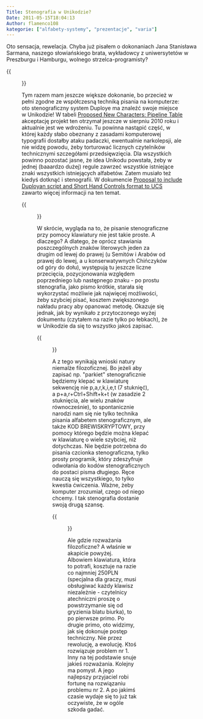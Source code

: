 ```yaml
---
Title: Stenografia w Unikodzie?
Date: 2011-05-15T18:04:13
Author: flamenco108
kategorie: ["alfabety-systemy", "prezentacje", "varia"]
---
```


Oto sensacja, rewelacja. Chyba już pisałem o dokonaniach Jana Stanisława
Sarmana, naszego słowiańskiego brata, wykładowcy z uniwersytetów w
Preszburgu i Hamburgu, wolnego strzelca-programisty?

<!--
![](duployan_ligatures.png)
  Proste połączenia znaków Duploye -->
  
{{<figure src="duployan_ligatures.png" title="Proste połączenia znaków Duploye">}}


Tym razem mam jeszcze większe dokonanie, bo przecież w pełni zgodne ze
współczesną techniką pisania na komputerze: oto stenograficzny system
Duploye ma znaleźć swoje miejsce w Unikodzie! W tabeli [Proposed New
Characters: Pipeline
Table](http://www.unicode.org/alloc/Pipeline.html) akceptację projekt
ten otrzymał jeszcze w sierpniu 2010 roku i aktualnie jest we wdrożeniu.
Tu powinna nastąpić część, w której każdy słabo obeznany z zasadami
komputerowej typografii dostałby ataku padaczki, ewentualnie
narkolepsji, ale nie widzę powodu, żeby torturować licznych czytelników
technicznymi szczegółami przedsięwzięcia. Dla wszystkich powinno
pozostać jasne, że idea Unikodu powstała, żeby w jednej (baaardzo dużej)
regule zawrzeć wszystkie istniejące znaki wszystkich istniejących
alfabetów. Zatem musiało też kiedyś dotknąć i stenografii. W
dokumencie [Proposal to include Duployan script and Short Hand Controls
format to UCS](http://www.dkuug.dk/jtc1/sc2/wg2/docs/n3895.pdf) zawarto
więcej informacji na ten temat.

<!--
  ------------
![](duployan_keyboard.png)
  Plan klawiatury dla alfabetu Duploye
  ------------
  -->

{{<figure src="duployan_keyboard.png" title="Plan klawiatury dla alfabetu Duploye">}}

W skrócie, wygląda na to, że pisanie stenograficzne przy pomocy
klawiatury nie jest takie proste. A dlaczego? A dlatego, że oprócz
stawiania poszczególnych znaków literowych jeden za drugim od lewej do
prawej (u Semitów i Arabów od prawej do lewej, a u konserwatywnych
Chińczyków od góry do dołu), występują tu jeszcze liczne przecięcia,
pozycjonowania względem poprzedniego lub następnego znaku - po prostu
stenografia, jako pismo krótkie, starała się wykorzystać możliwie jak
najwięcej możliwości, żeby szybciej pisać, kosztem zwiększonego nakładu
pracy aby opanować metodę. Okazuje się jednak, jak by wynikało z
przytoczonego wyżej dokumentu (czytałem na razie tylko po łebkach), że w
Unikodzie da się to wszystko jakoś zapisać.

<!--
  --------------
![](duployan_crossings.png)
  Przekrzyżowania znaków
  --------------
-->


{{<figure src="duployan_crossings.png" title="Przekrzyżowania znaków">}}


A z tego wynikają wnioski natury niemalże filozoficznej. Bo jeżeli aby
zapisać np. "parkiet" stenograficznie będziemy klepać w klawiaturę
sekwencję nie p,a,r,k,i,e,t (7 stuknięć), a p+a,r+Ctrl+Shift+k+t (w
zasadzie 2 stuknięcia, ale wielu znaków równocześnie), to spontanicznie
narodzi nam się nie tylko technika pisania alfabetem stenograficznym,
ale także KOD BREWISKRYPTOWY, przy pomocy którego będzie można klepać w
klawiaturę o wiele szybciej, niż dotychczas. Nie będzie potrzebna do
pisania czcionka stenograficzna, tylko prosty programik, który
zdeszyfruje odwołania do kodów stenograficznych do postaci pisma
długiego. Ręce nauczą się wszystkiego, to tylko kwestia ćwiczenia.
Ważne, żeby komputer zrozumiał, czego od niego chcemy. I tak stenografia
dostanie swoją drugą szansę.


<!--
  ------------
![](duployan_overlaps.png)
  Wielokrotne przekrzyżowania znaków
  ------------
-->



{{<figure src="duployan_overlaps.png" title="Wielokrotne przekrzyżowania znaków">}}


Ale gdzie rozważania filozoficzne? A właśnie w akapicie powyżej.
Albowiem klawiatura, która to potrafi, kosztuje na razie co najmniej
250PLN (specjalna dla graczy, musi obsługiwać każdy klawisz 
niezależnie - czytelnicy atechniczni proszę o powstrzymanie się od gryzienia blatu biurka), to po pierwsze primo. Po drugie primo, oto widzimy, jak się
dokonuje postęp techniczny. Nie przez rewolucję, a ewolucję. Ktoś
rozwiązuje problem nr 1. Inny na tej podstawie snuje jakieś rozważania.
Kolejny ma pomysł. A jego najlepszy przyjaciel robi fortunę na
rozwiązaniu problemu nr 2. A po jakimś czasie wydaje się to już tak
oczywiste, że w ogóle szkoda gadać.
